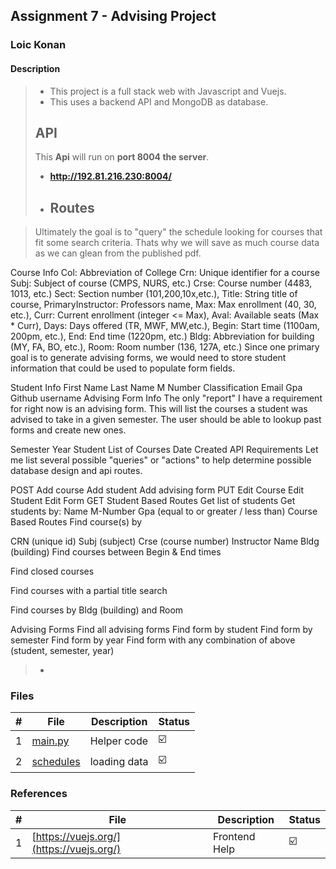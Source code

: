 ## Assignment 7 - Advising Project

### Loic Konan

#### Description
>
> - This project is a full stack web with Javascript and Vuejs.
> - This uses a backend API and MongoDB as database.
>
> ## API
>
> This **Api** will run on **port 8004 the server**.
>
> - **<http://192.81.216.230:8004/>**
>
> - ## Routes

> Ultimately the goal is to "query" the schedule looking for courses that fit some search criteria. Thats why we will save as much course data as we can glean from the published pdf.

Course Info
Col: Abbreviation of College
Crn: Unique identifier for a course
Subj: Subject of course (CMPS, NURS, etc.)
Crse: Course number (4483, 1013, etc.)
Sect: Section number (101,200,10x,etc.),
Title: String title of course,
PrimaryInstructor: Professors name,
Max: Max enrollment (40, 30, etc.),
Curr: Current enrollment (integer <= Max),
Aval: Available seats (Max * Curr),
Days: Days offered (TR, MWF, MW,etc.),
Begin: Start time (1100am, 200pm, etc.),
End: End time (1220pm, etc.)
Bldg: Abbreviation for building (MY, FA, BO, etc.),
Room: Room number (136, 127A, etc.)
Since one primary goal is to generate advising forms, we would need to store student information that could be used to populate form fields.

Student Info
First Name
Last Name
M Number
Classification
Email
Gpa
Github username
Advising Form Info
The only "report" I have a requirement for right now is an advising form. This will list the courses a student was advised to take in a given semester. The user should be able to lookup past forms and create new ones.

Semester
Year
Student
List of Courses
Date Created
API Requirements
Let me list several possible "queries" or "actions" to help determine possible database design and api routes.

POST
Add course
Add student
Add advising form
PUT
Edit Course
Edit Student
Edit Form
GET
Student Based Routes
Get list of students
Get students by:
Name
M-Number
Gpa (equal to or greater / less than)
Course Based Routes
Find course(s) by

CRN (unique id)
Subj (subject)
Crse (course number)
Instructor Name
Bldg (building)
Find courses between Begin & End times

Find closed courses

Find courses with a partial title search

Find courses by Bldg (building) and Room

Advising Forms
Find all advising forms
Find form by student
Find form by semester
Find form by year
Find form with any combination of above (student, semester, year)
> -
>
>

### Files

|   #   | File                   | Description  | Status                  |
| :---: | ---------------------- | ------------ | ----------------------- |
|   1   | [main.py](main.py)     | Helper code  | :ballot_box_with_check: |
|   2   | [schedules](schedules) | loading data | :ballot_box_with_check: |

### References

|   #   | File                                     | Description   | Status                  |
| :---: | ---------------------------------------- | ------------- | ----------------------- |
|   1   | [https://vuejs.org/](https://vuejs.org/) | Frontend Help | :ballot_box_with_check: |
